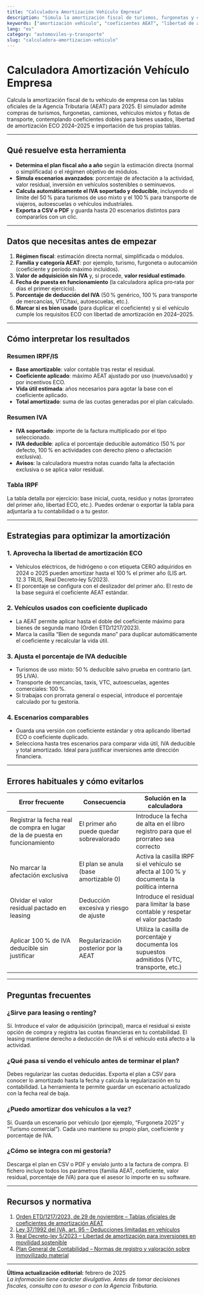 ```yaml
---
title: "Calculadora Amortización Vehículo Empresa"
description: "Simula la amortización fiscal de turismos, furgonetas y camiones con tablas AEAT 2025, libertad ECO y coeficientes acelerados para vehículos usados."
keywords: ["amortización vehículo", "coeficientes AEAT", "libertad de amortización"]
lang: "es"
category: "automoviles-y-transporte"
slug: "calculadora-amortizacion-vehiculo"
---
```


# Calculadora Amortización Vehículo Empresa

Calcula la amortización fiscal de tu vehículo de empresa con las tablas oficiales de la Agencia Tributaria (AEAT) para 2025. El simulador admite compras de turismos, furgonetas, camiones, vehículos mixtos y flotas de transporte, contemplando coeficientes dobles para bienes usados, libertad de amortización ECO 2024–2025 e importación de tus propias tablas.

---

## Qué resuelve esta herramienta

- **Determina el plan fiscal año a año** según la estimación directa (normal o simplificada) o el régimen objetivo de módulos.  
- **Simula escenarios avanzados**: porcentaje de afectación a la actividad, valor residual, inversión en vehículos sostenibles o seminuevos.  
- **Calcula automáticamente el IVA soportado y deducible**, incluyendo el límite del 50 % para turismos de uso mixto y el 100 % para transporte de viajeros, autoescuelas o vehículos industriales.  
- **Exporta a CSV o PDF** y guarda hasta 20 escenarios distintos para compararlos con un clic.

---

## Datos que necesitas antes de empezar

1. **Régimen fiscal**: estimación directa normal, simplificada o módulos.  
2. **Familia y categoría AEAT**: por ejemplo, turismo, furgoneta o autocamión (coeficiente y período máximo incluidos).  
3. **Valor de adquisición sin IVA** y, si procede, **valor residual estimado**.  
4. **Fecha de puesta en funcionamiento** (la calculadora aplica pro‑rata por días el primer ejercicio).  
5. **Porcentaje de deducción del IVA** (50 % genérico, 100 % para transporte de mercancías, VTC/taxi, autoescuelas, etc.).  
6. **Marcar si es bien usado** (para duplicar el coeficiente) y si el vehículo cumple los requisitos ECO con libertad de amortización en 2024–2025.

---

## Cómo interpretar los resultados

### Resumen IRPF/IS

- **Base amortizable**: valor contable tras restar el residual.  
- **Coeficiente aplicado**: máximo AEAT ajustado por uso (nuevo/usado) y por incentivos ECO.  
- **Vida útil estimada**: años necesarios para agotar la base con el coeficiente aplicado.  
- **Total amortizado**: suma de las cuotas generadas por el plan calculado.

### Resumen IVA

- **IVA soportado**: importe de la factura multiplicado por el tipo seleccionado.  
- **IVA deducible**: aplica el porcentaje deducible automático (50 % por defecto, 100 % en actividades con derecho pleno o afectación exclusiva).  
- **Avisos**: la calculadora muestra notas cuando falta la afectación exclusiva o se aplica valor residual.

### Tabla IRPF

La tabla detalla por ejercicio: base inicial, cuota, residuo y notas (prorrateo del primer año, libertad ECO, etc.). Puedes ordenar o exportar la tabla para adjuntarla a tu contabilidad o a tu gestor.

---

## Estrategias para optimizar la amortización

### 1. Aprovecha la libertad de amortización ECO
- Vehículos eléctricos, de hidrógeno o con etiqueta CERO adquiridos en 2024 o 2025 pueden amortizar hasta el 100 % el primer año (LIS art. 12.3 TRLIS, Real Decreto‑ley 5/2023).  
- El porcentaje se configura con el deslizador del primer año. El resto de la base seguirá el coeficiente AEAT estándar.

### 2. Vehículos usados con coeficiente duplicado
- La AEAT permite aplicar hasta el doble del coeficiente máximo para bienes de segunda mano (Orden ETD/1217/2023).  
- Marca la casilla “Bien de segunda mano” para duplicar automáticamente el coeficiente y recalcular la vida útil.

### 3. Ajusta el porcentaje de IVA deducible
- Turismos de uso mixto: 50 % deducible salvo prueba en contrario (art. 95 LIVA).  
- Transporte de mercancías, taxis, VTC, autoescuelas, agentes comerciales: 100 %.  
- Si trabajas con prorrata general o especial, introduce el porcentaje calculado por tu gestoría.

### 4. Escenarios comparables
- Guarda una versión con coeficiente estándar y otra aplicando libertad ECO o coeficiente duplicado.  
- Selecciona hasta tres escenarios para comparar vida útil, IVA deducible y total amortizado. Ideal para justificar inversiones ante dirección financiera.

---

## Errores habituales y cómo evitarlos

| Error frecuente | Consecuencia | Solución en la calculadora |
| --- | --- | --- |
| Registrar la fecha real de compra en lugar de la de puesta en funcionamiento | El primer año puede quedar sobrevalorado | Introduce la fecha de alta en el libro registro para que el prorrateo sea correcto |
| No marcar la afectación exclusiva | El plan se anula (base amortizable 0) | Activa la casilla IRPF si el vehículo se afecta al 100 % y documenta la política interna |
| Olvidar el valor residual pactado en leasing | Deducción excesiva y riesgo de ajuste | Introduce el residual para limitar la base contable y respetar el valor pactado |
| Aplicar 100 % de IVA deducible sin justificar | Regularización posterior por la AEAT | Utiliza la casilla de porcentaje y documenta los supuestos admitidos (VTC, transporte, etc.) |

---

## Preguntas frecuentes

### ¿Sirve para leasing o renting?
Sí. Introduce el valor de adquisición (principal), marca el residual si existe opción de compra y registra las cuotas financieras en tu contabilidad. El leasing mantiene derecho a deducción de IVA si el vehículo está afecto a la actividad.

### ¿Qué pasa si vendo el vehículo antes de terminar el plan?
Debes regularizar las cuotas deducidas. Exporta el plan a CSV para conocer lo amortizado hasta la fecha y calcula la regularización en tu contabilidad. La herramienta te permite guardar un escenario actualizado con la fecha real de baja.

### ¿Puedo amortizar dos vehículos a la vez?
Sí. Guarda un escenario por vehículo (por ejemplo, “Furgoneta 2025” y “Turismo comercial”). Cada uno mantiene su propio plan, coeficiente y porcentaje de IVA.

### ¿Cómo se integra con mi gestoría?
Descarga el plan en CSV o PDF y envíalo junto a la factura de compra. El fichero incluye todos los parámetros (familia AEAT, coeficiente, valor residual, porcentaje de IVA) para que el asesor lo importe en su software.

---

## Recursos y normativa

1. [Orden ETD/1217/2023, de 29 de noviembre – Tablas oficiales de coeficientes de amortización AEAT](https://www.boe.es/diario_boe/txt.php?id=BOE-A-2023-24046)  
2. [Ley 37/1992 del IVA, art. 95 – Deducciones limitadas en vehículos](https://www.boe.es/buscar/act.php?id=BOE-A-1992-28740)  
3. [Real Decreto-ley 5/2023 – Libertad de amortización para inversiones en movilidad sostenible](https://www.boe.es/eli/es/rdl/2023/06/28/5)  
4. [Plan General de Contabilidad – Normas de registro y valoración sobre inmovilizado material](https://www.boe.es/buscar/doc.php?id=BOE-A-2007-19884)

---

**Última actualización editorial:** febrero de 2025  
*La información tiene carácter divulgativo. Antes de tomar decisiones fiscales, consulta con tu asesor o con la Agencia Tributaria.*
